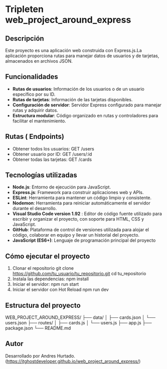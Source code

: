 # Tripleten web_project_around_express

## Descripción
Este proyecto es una aplicación web construida con Express.js.La aplicación proporciona rutas para manejar datos de usuarios y de tarjetas, almacenados en archivos JSON. 

## Funcionalidades
- **Rutas de usuarios**: Información de los usuarios o de un usuario específico por su ID.
- **Rutas de tarjetas**: Información de las tarjetas disponibles.
- **Configuración de servidor**: Servidor Express configurado para manejar rutas y adquirir datos.
- **Estructura modular**: Código organizado en rutas y controladores para facilitar el mantenimiento.

## Rutas ( Endpoints)

- Obtener todos los usuarios: GET /users
- Obtener usuario por ID: GET /users/:id
- Obtener todas las tarjetas: GET /cards

## Tecnologías utilizadas
- **Node.js**: Entorno de ejecución para JavaScript.
- **Express.js**: Framework para construir aplicaciones web y APIs.
- **ESLint**: Herramienta para mantener un código limpio y consistente.
- **Nodemon**: Herramienta para reiniciar automáticamente el servidor durante el desarrollo.
- **Visual Studio Code version 1.92** : Editor de código fuente utilizado para escribir y organizar el proyecto, con soporte para HTML, CSS y JavaScript.
- **GitHub**: Plataforma de control de versiones utilizada para alojar el código, colaborar en equipo y llevar un historial del proyecto.
- **JavaScript (ES6+)**: Lenguaje de programación principal del proyecto

## Cómo ejecutar el proyecto
1. Clonar el repositorio
   git clone https://github.com/tu_usuario/tu_repositorio.git
   cd tu_repositorio
2. Instala las dependencias:
   npm install
3. Iniciar el servidor:
   npm run start
4. Iniciar el servidor con Hot Reload
   npm run dev 

## Estructura del proyecto
WEB_PROJECT_AROUND_EXPRESS/
├── data/
│   ├── cards.json
│   └── users.json
├── routes/
│   ├── cards.js
│   └── users.js
├── app.js
├── package.json
└── README.md

## Autor

Desarrollado por Andres Hurtado.
(https://itghostdeveloper.github.io/web_project_around_express/)